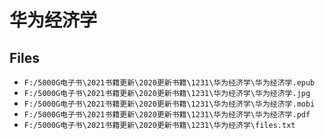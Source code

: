 # 华为经济学

## Files

- `F:/5000G电子书\2021书籍更新\2020更新书籍\1231\华为经济学\华为经济学.epub`
- `F:/5000G电子书\2021书籍更新\2020更新书籍\1231\华为经济学\华为经济学.jpg`
- `F:/5000G电子书\2021书籍更新\2020更新书籍\1231\华为经济学\华为经济学.mobi`
- `F:/5000G电子书\2021书籍更新\2020更新书籍\1231\华为经济学\华为经济学.pdf`
- `F:/5000G电子书\2021书籍更新\2020更新书籍\1231\华为经济学\files.txt`
